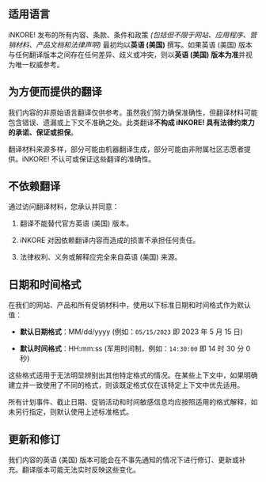 ## 适用语言

iNKORE! 发布的所有内容、条款、条件和政策 _(包括但不限于网站、应用程序、营销材料、产品文档和法律声明)_ 最初均以**英语 (美国)** 撰写。如果英语 (美国) 版本与任何翻译版本之间存在任何差异、歧义或冲突，则以**英语 (美国) 版本为准**并视为唯一权威参考。

## 为方便而提供的翻译

我们内容的非原始语言翻译仅供参考。虽然我们努力确保准确性，但翻译材料可能包含错误、遗漏或上下文不准确之处。此类翻译**不构成 iNKORE! 具有法律约束力的承诺、保证或担保**。

翻译材料来源多样，部分可能由机器翻译生成，部分可能由非附属社区志愿者提供。iNKORE! 不认可或保证这些翻译的准确性。

## 不依赖翻译

通过访问翻译材料，您承认并同意：

1. 翻译不能替代官方英语 (美国) 版本。

2. iNKORE 对因依赖翻译内容而造成的损害不承担任何责任。

3. 法律权利、义务或解释应完全来自英语 (美国) 来源。

## 日期和时间格式

在我们的网站、产品和所有促销材料中，使用以下标准日期和时间格式作为默认值：

- **默认日期格式**：MM/dd/yyyy (例如：`05/15/2023` 即 2023 年 5 月 15 日)

- **默认时间格式**：HH:mm:ss (军用时间制，例如：`14:30:00` 即 14 时 30 分 0 秒)

这些格式适用于无法明显辨别出其他特定格式的情况。在某些上下文中，如果明确建立并一致使用了不同的格式，则该既定格式仅在该特定上下文中优先适用。

所有计划事件、截止日期、促销活动和时间敏感信息均应按照适用的格式解释，如未另行指定，则默认使用上述标准格式。

## 更新和修订

我们内容的英语 (美国) 版本可能会在不事先通知的情况下进行修订、更新或补充。翻译版本可能无法实时反映这些变化。